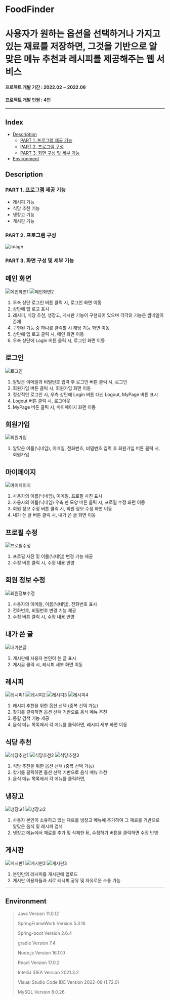 # FoodFinder
# 사용자가 원하는 옵션을 선택하거나 가지고 있는 재료를 저장하면, 그것을 기반으로 알맞은 메뉴 추천과 레시피를 제공해주는 웹 서비스
#### 프로젝트 개발 기간 : 2022.02 ~ 2022.06
#### 프로젝트 개발 인원 : 4인
-----------------------
## Index
- [Description](https://github.com/deldu1337/FoodFinder/blob/main/README.md#description)
  - [PART 1. 프로그램 제공 기능](https://github.com/deldu1337/FoodFinder/blob/main/README.md#part-1-%ED%94%84%EB%A1%9C%EA%B7%B8%EB%9E%A8-%EC%A0%9C%EA%B3%B5-%EA%B8%B0%EB%8A%A5)
  - [PART 2. 프로그램 구성](https://github.com/deldu1337/FoodFinder/blob/main/README.md#part-2-%ED%94%84%EB%A1%9C%EA%B7%B8%EB%9E%A8-%EA%B5%AC%EC%84%B1)
  - [PART 3. 화면 구성 및 세부 기능](https://github.com/deldu1337/FoodFinder/blob/main/README.md#part-3-%ED%99%94%EB%A9%B4-%EA%B5%AC%EC%84%B1-%EB%B0%8F-%EC%84%B8%EB%B6%80-%EA%B8%B0%EB%8A%A5)
- [Environment](https://github.com/deldu1337/FoodFinder/blob/main/README.md#environment)
## Description
### PART 1. 프로그램 제공 기능
- 레시피 기능
- 식당 추천 기능
- 냉장고 기능
- 게시판 기능

### PART 2. 프로그램 구성
![image](https://user-images.githubusercontent.com/77719450/196601452-081b0328-0928-4590-8443-17ae04ff9116.png)

### PART 3. 화면 구성 및 세부 기능
 ## 메인 화면
 ![메인화면1](https://user-images.githubusercontent.com/77719450/216753752-4fa106af-eea8-4542-9a16-714e693ec866.PNG)
 ![메인화면2](https://user-images.githubusercontent.com/77719450/216753798-f6f10a4e-4099-4207-8321-382e5598ca61.PNG)

 1. 우측 상단 로그인 버튼 클릭 시, 로그인 화면 이동
 2. 상단에 앱 로고 표시
 3. 레시피, 식당 추천, 냉장고, 게시판 기능이 구현되어 있으며 각각의 기능은 썸네일이 존재
 4. 구현된 기능 중 하나를 클릭할 시 해당 기능 화면 이동
 5. 상단에 앱 로고 클릭 시, 메인 화면 이동
 6. 우측 상단에 Login 버튼 클릭 시, 로그인 화면 이동
 
 ## 로그인
 ![로그인](https://user-images.githubusercontent.com/77719450/216753895-93a31387-2581-44f7-8d62-c02f411ac830.PNG)
 
 1. 알맞은 이메일과 비밀번호 입력 후 로그인 버튼 클릭 시, 로그인
 2. 회원가입 버튼 클릭 시, 회원가입 화면 이동
 3. 정상적인 로그인 시, 우측 상단에 Login 버튼 대신 Logout, MyPage 버튼 표시
 4. Logout 버튼 클릭 시, 로그아웃
 5. MyPage 버튼 클릭 시, 마이페이지 화면 이동

 ## 회원가입
 ![회원가입](https://user-images.githubusercontent.com/77719450/216753896-fcf14cc5-7bed-493b-ba7b-2b8d423d0993.PNG)
 
 1. 알맞은 이름(닉네임), 이메일, 전화번호, 비밀번호 입력 후 회원가입 버튼 클릭 시, 회원가입 
 
 ## 마이페이지
 ![마이페이지](https://user-images.githubusercontent.com/77719450/216754135-15bfedd2-0ba2-4e3c-b947-0b72a8cf470a.PNG)

 1. 사용자의 이름(닉네임), 이메일, 프로필 사진 표시
 2. 사용자의 이름(닉네임) 우측 펜 모양 버튼 클릭 시, 프로필 수정 화면 이동
 3. 회원 정보 수정 버튼 클릭 시, 회원 정보 수정 화면 이동
 4. 내가 쓴 글 버튼 클릭 시, 내가 쓴 글 화면 이동

 ## 프로필 수정
 ![프로필수정](https://user-images.githubusercontent.com/77719450/216754659-81214378-ea93-4539-bb4a-3f6fdc39c30d.PNG)

 1. 프로필 사진 및 이름(닉네임) 변경 기능 제공
 2. 수정 버튼 클릭 시, 수정 내용 반영

 ## 회원 정보 수정
 ![회원정보수정](https://user-images.githubusercontent.com/77719450/216754651-5e7201eb-e408-4288-9261-39035b68d6a3.PNG)

 1. 사용자의 이메일, 이름(닉네임), 전화번호 표시
 2. 전화번호, 비밀번호 변경 기능 제공
 3. 수정 버튼 클릭 시, 수정 내용 반영
 
 ## 내가 쓴 글
 ![내가쓴글](https://user-images.githubusercontent.com/77719450/216754644-a95a1635-84c8-48d7-a79f-3e4d78a42963.PNG)

 1. 게시판에 사용자 본인이 쓴 글 표시
 2. 게시글 클릭 시, 레시피 세부 화면 이동
 
 ## 레시피
 ![레시피1](https://user-images.githubusercontent.com/77719450/216755101-91a63be9-6d7c-4fed-a594-31efebef3679.PNG)
 ![레시피2](https://user-images.githubusercontent.com/77719450/216755106-97589ab5-7d28-4fc6-a52f-68ff4d1e503a.PNG)
 ![레시피3](https://user-images.githubusercontent.com/77719450/216755109-a50eed2d-84d9-4ea0-9fee-2c7cf7bb08e2.PNG)
 ![레시피4](https://user-images.githubusercontent.com/77719450/216755191-67fd27ac-9499-4798-a8f2-7bcb28b82436.PNG)
 
 1. 레시피 추천을 위한 옵션 선택 (중복 선택 가능)
 2. 찾기를 클릭하면 옵션 선택 기반으로 음식 메뉴 추천
 3. 통합 검색 기능 제공
 4. 음식 메뉴 목록에서 각 메뉴를 클릭하면, 레시피 세부 화면 이동
 
 ## 식당 추천
 ![식당추천1](https://user-images.githubusercontent.com/77719450/216755647-ba8b6ab4-f5e2-4942-99a4-e0a41e3de620.PNG)
 ![식당추천2](https://user-images.githubusercontent.com/77719450/216755655-a84673fe-6cae-4bd4-ab3c-c2c97d6dd46d.PNG)
 ![식당추천3](https://user-images.githubusercontent.com/77719450/216755691-013e70fc-b863-4e19-9bb0-061585a485c6.PNG)
 
 1. 식당 추천을 위한 옵션 선택 (중복 선택 가능)
 2. 찾기를 클릭하면 옵션 선택 기반으로 음식 메뉴 추천
 3. 음식 메뉴 목록에서 각 메뉴를 클릭하면, 
 
 
 ## 냉장고
 ![냉장고1](https://user-images.githubusercontent.com/77719450/216755978-97257504-17a5-4ec7-8f5c-5ab15a8c36c9.PNG)
 ![냉장고2](https://user-images.githubusercontent.com/77719450/216755980-b71e807c-3ea9-4f4c-8ef1-6afca9d1dae4.PNG)
 1. 사용자 본인이 소유하고 있는 재료를 냉장고 메뉴에 추가하여 그 재료를 기반으로 알맞은 음식 및 레시피 검색
 2. 냉장고 메뉴에서 재료를 추가 및 삭제한 뒤, 수정하기 버튼을 클릭하면 수정 반영
 
 
 ## 게시판
 ![게시판1](https://user-images.githubusercontent.com/77719450/216756440-786289df-0641-48f8-abad-afd3b11431f4.PNG)
 ![게시판2](https://user-images.githubusercontent.com/77719450/216756445-bac6d813-201f-45ae-8886-859ccbd245bd.PNG)
 ![게시판3](https://user-images.githubusercontent.com/77719450/216756589-94841648-ad7b-4104-b83b-8952cda2e5cb.PNG)
 1. 본인만의 레시피를 게시판에 업로드
 2. 게시판 이용자들과 서로 레시피 공유 및 자유로운 소통 가능
 
-----------------------
## Environment
 > Java Version 11.0.12
 > 
 > SpringFrameWork Version 5.3.16
 >
 > Spring-boot Version 2.6.4
 > 
 > gradle Version 7.4
 >
 > Node.js Version 16.17.0
 >
 > React Version 17.0.2
 >
 > IntelliJ IDEA Version 2021.3.2
 >
 > Visual Studio Code IDE Version 2022-09 (1.72.0)
 >
 > MySQL Version 8.0.26
